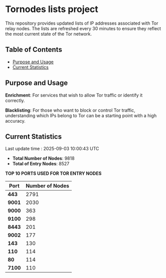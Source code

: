 # Tornodes lists project

This repository provides updated lists of IP addresses associated with Tor relay nodes. The lists are refreshed every 30 minutes to ensure they reflect the most current state of the Tor network.

## Table of Contents

- [Purpose and Usage](#purpose-and-usage)
- [Current Statistics](#current-statistics)


## Purpose and Usage

**Enrichment**: For services that wish to allow Tor traffic or identify it correctly.

**Blacklisting**: For those who want to block or control Tor traffic, understanding which IPs belong to Tor can be a starting point with a high accuracy.

## Current Statistics

Last update time : 2025-09-03 10:00:43 UTC

- **Total Number of Nodes**: 9818
- **Total of Entry Nodes**: 8527

**TOP 10 PORTS USED FOR TOR ENTRY NODES**

| **Port** | **Number of Nodes** |
|------|-----------------|
| **443**   | 2791  |
| **9001**   | 2030  |
| **9000**   | 363  |
| **9100**   | 298  |
| **8443**   | 201  |
| **9002**   | 177  |
| **143**   | 130  |
| **110**   | 114  |
| **80**   | 114  |
| **7100**   | 110  |

